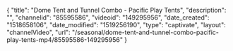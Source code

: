 {
    "title": "Dome Tent and Tunnel Combo - Pacific Play Tents",
    "description": "",
    "channelid": "85595586",
    "videoid": "149295956",
    "date_created": "1518658106",
    "date_modified": "1519256190",
    "type": "captivate",
    "layout": "channelVideo",
    "url": "\/seasonal\/dome-tent-and-tunnel-combo-pacific-play-tents-mp4\/85595586-149295956"
}